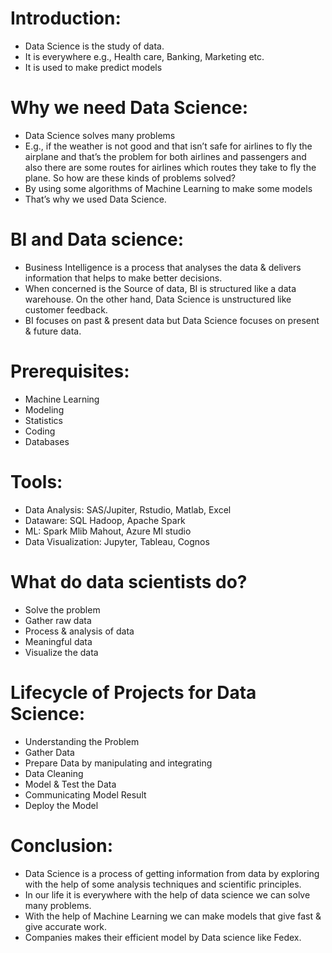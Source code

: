 # Introduction:
*	Data Science is the study of data.
*	It is everywhere e.g., Health care, Banking, Marketing etc.
*	It is used to make predict models

# Why we need Data Science:
* Data Science solves many problems 
*	E.g., if the weather is not good and that isn’t safe for airlines to fly the airplane and that’s the problem for both airlines and passengers and also there are some routes for airlines which routes they take to fly the plane. So how are these kinds of problems solved?
*	By using some algorithms  of Machine Learning to make some models
*	That’s why we used Data Science.


# BI and Data science:
*	Business Intelligence is a process that analyses the data & delivers information that helps to make better decisions.
*	When concerned is the Source of data, BI is structured like a data warehouse. On the other hand, Data Science is unstructured like customer feedback.
*	BI focuses on past & present data but Data Science focuses on present & future data.

# Prerequisites:
*	Machine Learning
*	Modeling
*	Statistics
*	Coding
*	Databases

# Tools:
*	Data Analysis: SAS/Jupiter, Rstudio, Matlab, Excel
*	Dataware: SQL Hadoop, Apache Spark
*	ML: Spark Mlib Mahout, Azure Ml studio
*	Data Visualization: Jupyter, Tableau, Cognos




# What do data scientists do?
*	Solve the problem
*	Gather raw data
*	Process & analysis of data
*	Meaningful data
*	Visualize the data


# Lifecycle of Projects for Data Science:
*	Understanding the Problem
*	Gather Data 
*	Prepare Data by manipulating and integrating
*	Data Cleaning
*	Model  & Test the Data
*	Communicating Model Result
*	Deploy the Model

# Conclusion:
* Data Science is a  process of getting information from data by exploring with the help of some analysis techniques and scientific principles.
* In our life it is everywhere with the help of data science we can solve many problems.
*	With the help of Machine Learning we can make models that give fast  & give accurate work.
*	 Companies makes their  efficient model  by Data science like Fedex.

